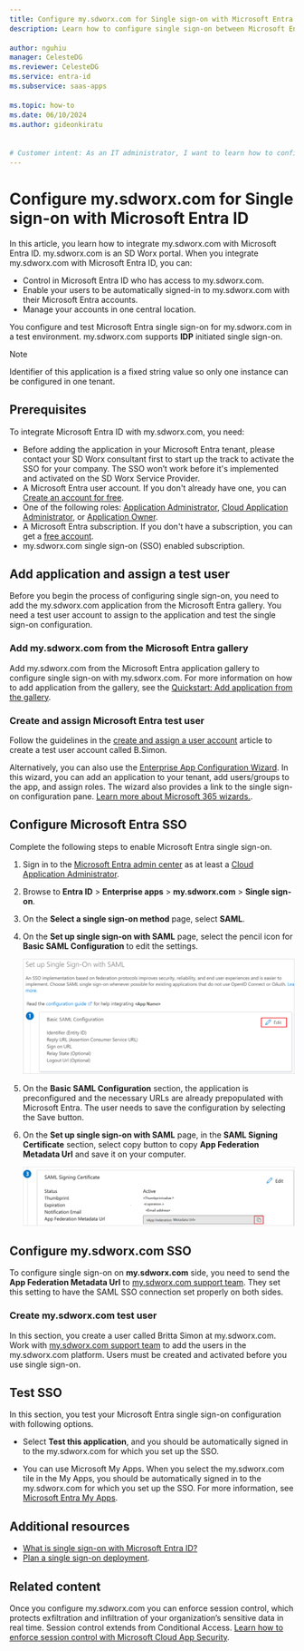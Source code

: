 ```yaml
---
title: Configure my.sdworx.com for Single sign-on with Microsoft Entra ID
description: Learn how to configure single sign-on between Microsoft Entra ID and my.sdworx.com.

author: nguhiu
manager: CelesteDG
ms.reviewer: CelesteDG
ms.service: entra-id
ms.subservice: saas-apps

ms.topic: how-to
ms.date: 06/10/2024
ms.author: gideonkiratu


# Customer intent: As an IT administrator, I want to learn how to configure single sign-on between Microsoft Entra ID and my.sdworx.com so that I can control who has access to my.sdworx.com, enable automatic sign-in with Microsoft Entra accounts, and manage my accounts in one central location.
---
```


# Configure my.sdworx.com for Single sign-on with Microsoft Entra ID

In this article, you learn how to integrate my.sdworx.com with Microsoft Entra ID. my.sdworx.com is an SD Worx portal. When you integrate my.sdworx.com with Microsoft Entra ID, you can:

* Control in Microsoft Entra ID who has access to my.sdworx.com.
* Enable your users to be automatically signed-in to my.sdworx.com with their Microsoft Entra accounts.
* Manage your accounts in one central location.

You configure and test Microsoft Entra single sign-on for my.sdworx.com in a test environment. my.sdworx.com supports **IDP** initiated single sign-on.

> [!NOTE]
> Identifier of this application is a fixed string value so only one instance can be configured in one tenant.

## Prerequisites

To integrate Microsoft Entra ID with my.sdworx.com, you need:

* Before adding the application in your Microsoft Entra tenant, please contact your SD Worx consultant first to start up the track to activate the SSO for your company. The SSO won’t work before it's implemented and activated on the SD Worx Service Provider.
* A Microsoft Entra user account. If you don't already have one, you can [Create an account for free](https://azure.microsoft.com/free/?WT.mc_id=A261C142F).
* One of the following roles: [Application Administrator](/entra/identity/role-based-access-control/permissions-reference#application-administrator), [Cloud Application Administrator](/entra/identity/role-based-access-control/permissions-reference#cloud-application-administrator), or [Application Owner](/entra/fundamentals/users-default-permissions#owned-enterprise-applications).
* A Microsoft Entra subscription. If you don't have a subscription, you can get a [free account](https://azure.microsoft.com/free/).
* my.sdworx.com single sign-on (SSO) enabled subscription.

## Add application and assign a test user

Before you begin the process of configuring single sign-on, you need to add the my.sdworx.com application from the Microsoft Entra gallery. You need a test user account to assign to the application and test the single sign-on configuration.

<a name='add-mysdworxcom-from-the-azure-ad-gallery'></a>

### Add my.sdworx.com from the Microsoft Entra gallery

Add my.sdworx.com from the Microsoft Entra application gallery to configure single sign-on with my.sdworx.com. For more information on how to add application from the gallery, see the [Quickstart: Add application from the gallery](~/identity/enterprise-apps/add-application-portal.md).

<a name='create-and-assign-azure-ad-test-user'></a>

### Create and assign Microsoft Entra test user

Follow the guidelines in the [create and assign a user account](~/identity/enterprise-apps/add-application-portal-assign-users.md) article to create a test user account called B.Simon.

Alternatively, you can also use the [Enterprise App Configuration Wizard](https://portal.office.com/AdminPortal/home?Q=Docs#/azureadappintegration). In this wizard, you can add an application to your tenant, add users/groups to the app, and assign roles. The wizard also provides a link to the single sign-on configuration pane. [Learn more about Microsoft 365 wizards.](/microsoft-365/admin/misc/azure-ad-setup-guides). 

<a name='configure-azure-ad-sso'></a>

## Configure Microsoft Entra SSO

Complete the following steps to enable Microsoft Entra single sign-on.

1. Sign in to the [Microsoft Entra admin center](https://entra.microsoft.com) as at least a [Cloud Application Administrator](~/identity/role-based-access-control/permissions-reference.md#cloud-application-administrator).
1. Browse to **Entra ID** > **Enterprise apps** > **my.sdworx.com** > **Single sign-on**.
1. On the **Select a single sign-on method** page, select **SAML**.
1. On the **Set up single sign-on with SAML** page, select the pencil icon for **Basic SAML Configuration** to edit the settings.

   ![Screenshot shows how to edit Basic SAML Configuration.](common/edit-urls.png "Basic Configuration")

1. On the **Basic SAML Configuration** section, the application is preconfigured and the necessary URLs are already prepopulated with Microsoft Entra. The user needs to save the configuration by selecting the Save button.

1. On the **Set up single sign-on with SAML** page, in the **SAML Signing Certificate** section, select copy button to copy **App Federation Metadata Url** and save it on your computer.

    ![Screenshot shows the Certificate download link.](common/copy-metadataurl.png "Certificate")

## Configure my.sdworx.com SSO

To configure single sign-on on **my.sdworx.com** side, you need to send the **App Federation Metadata Url** to [my.sdworx.com support team](mailto:prod_cloud&busoper_middleware&hostsol@sdworx.com). They set this setting to have the SAML SSO connection set properly on both sides.

### Create my.sdworx.com test user

In this section, you create a user called Britta Simon at my.sdworx.com. Work with [my.sdworx.com support team](mailto:prod_cloud&busoper_middleware&hostsol@sdworx.com) to add the users in the my.sdworx.com platform. Users must be created and activated before you use single sign-on.

## Test SSO 

In this section, you test your Microsoft Entra single sign-on configuration with following options.

* Select **Test this application**, and you should be automatically signed in to the my.sdworx.com for which you set up the SSO.

* You can use Microsoft My Apps. When you select the my.sdworx.com tile in the My Apps, you should be automatically signed in to the my.sdworx.com for which you set up the SSO. For more information, see [Microsoft Entra My Apps](/azure/active-directory/manage-apps/end-user-experiences#azure-ad-my-apps).

## Additional resources

* [What is single sign-on with Microsoft Entra ID?](~/identity/enterprise-apps/what-is-single-sign-on.md)
* [Plan a single sign-on deployment](~/identity/enterprise-apps/plan-sso-deployment.md).

## Related content

Once you configure my.sdworx.com you can enforce session control, which protects exfiltration and infiltration of your organization’s sensitive data in real time. Session control extends from Conditional Access. [Learn how to enforce session control with Microsoft Cloud App Security](/cloud-app-security/proxy-deployment-aad).
